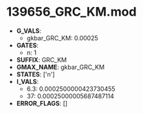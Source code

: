 # 139656_GRC_KM.mod

- **G_VALS**:
  - gkbar_GRC_KM: 0.00025
- **GATES**:
  - n: 1
- **SUFFIX**: GRC_KM
- **GMAX_NAME**: gkbar_GRC_KM
- **STATES**: ['n']
- **I_VALS**:
  - 6.3: 0.0002500000423730455
  - 37: 0.00025000005687487114
- **ERROR_FLAGS**: []
